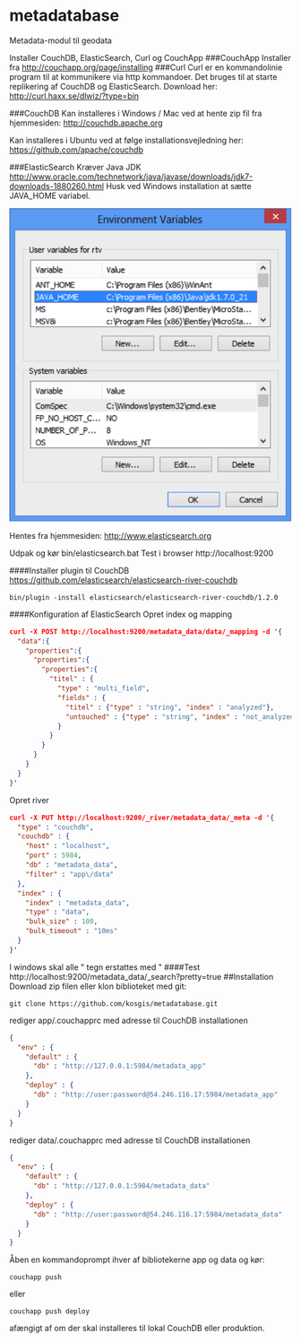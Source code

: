 metadatabase
============

Metadata-modul til geodata

Installer CouchDB, ElasticSearch, Curl og CouchApp
###CouchApp
Installer fra http://couchapp.org/page/installing
###Curl
Curl er en kommandolinie program til at kommunikere via http kommandoer. Det bruges til at starte replikering af CouchDB og ElasticSearch.
Download her: http://curl.haxx.se/dlwiz/?type=bin

###CouchDB
Kan installeres i Windows / Mac ved at hente zip fil fra hjemmesiden:
http://couchdb.apache.org

Kan installeres i Ubuntu ved at følge installationsvejledning her:
https://github.com/apache/couchdb

###ElasticSearch
Kræver Java JDK
http://www.oracle.com/technetwork/java/javase/downloads/jdk7-downloads-1880260.html
Husk ved Windows installation at sætte JAVA_HOME variabel.

![Alt text](/billeder/elasticsearch.png)

Hentes fra hjemmesiden:
http://www.elasticsearch.org

Udpak og kør bin/elasticsearch.bat
Test i browser http://localhost:9200

####Installer plugin til CouchDB
https://github.com/elasticsearch/elasticsearch-river-couchdb

    bin/plugin -install elasticsearch/elasticsearch-river-couchdb/1.2.0

####Konfiguration af ElasticSearch
Opret index og mapping
```json
curl -X POST http://localhost:9200/metadata_data/data/_mapping -d '{
  "data":{
    "properties":{
      "properties":{
	    "properties":{
          "titel" : {
            "type" : "multi_field",
            "fields" : {
              "titel" : {"type" : "string", "index" : "analyzed"},
              "untouched" : {"type" : "string", "index" : "not_analyzed"}
            }
          }
        }
      }
    }
  }
}'
````
Opret river
```json
curl -X PUT http://localhost:9200/_river/metadata_data/_meta -d '{ 
  "type" : "couchdb", 
  "couchdb" : { 
    "host" : "localhost",
    "port" : 5984,
    "db" : "metadata_data",
    "filter" : "app\/data" 
  },
  "index" : { 
    "index" : "metadata_data",
    "type" : "data",
    "bulk_size" : 100,
    "bulk_timeout" : "10ms" 
  }
}'
```
I windows skal alle " tegn erstattes med \"
####Test
http://localhost:9200/metadata_data/_search?pretty=true
##Installation
Download zip filen eller klon biblioteket med git:

    git clone https://github.com/kosgis/metadatabase.git
    
rediger app/.couchapprc med adresse til CouchDB installationen
```json
{
  "env" : {
    "default" : {
      "db" : "http://127.0.0.1:5984/metadata_app"
    },
    "deploy" : {
      "db" : "http://user:password@54.246.116.17:5984/metadata_app"
    }
  }
}
```
rediger data/.couchapprc med adresse til CouchDB installationen
```json
{
  "env" : {
    "default" : {
      "db" : "http://127.0.0.1:5984/metadata_data"
    },
    "deploy" : {
      "db" : "http://user:password@54.246.116.17:5984/metadata_data"
    }
  }
}
```
Åben en kommandoprompt ihver af bibliotekerne app og data og kør:

	couchapp push

eller

	couchapp push deploy 
	
afængigt af om der skal installeres til lokal CouchDB eller produktion.
